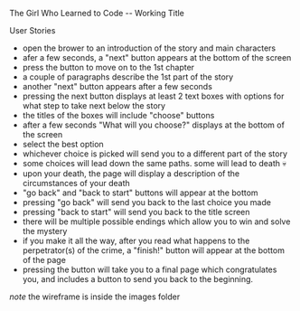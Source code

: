 The Girl Who Learned to Code -- Working Title

User Stories

- open the brower to an introduction of the story and main characters
- afer a few seconds, a "next" button appears at the bottom of the screen
- press the button to move on to the 1st chapter
- a couple of paragraphs describe the 1st part of the story
- another "next" button appears after a few seconds
- pressing the next button displays at least 2 text boxes with options for what step to take next below the story
- the titles of the boxes will include "choose" buttons
- after a few seconds "What will you choose?" displays at the bottom of the screen
- select the best option
- whichever choice is picked will send you to a different part of the story
- some choices will lead down the same paths. some will lead to death 💀
- upon your death, the page will display a description of the circumstances of your death
- "go back" and "back to start" buttons will appear at the bottom 
- pressing "go back" will send you back to the last choice you made
- pressing "back to start" will send you back to the title screen
- there will be multiple possible endings which allow you to win and solve the mystery
- if you make it all the way, after you read what happens to the perpetrator(s) of the crime, a "finish!" button will appear at the bottom of the page
- pressing the button will take you to a final page which congratulates you, and includes a button to send you back to the beginning.

*note* the wireframe is inside the images folder 

